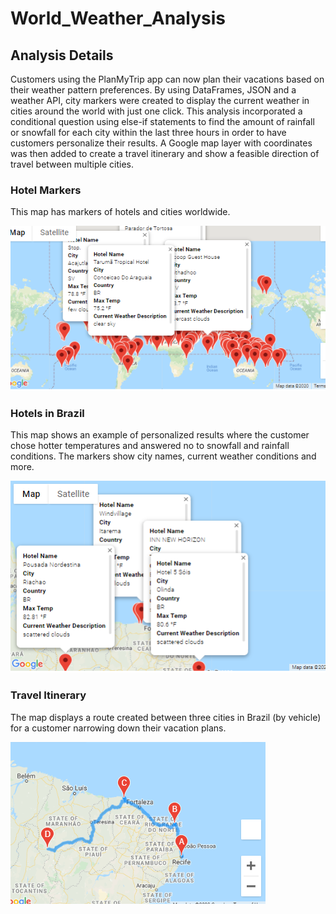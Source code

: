 # World_Weather_Analysis

## Analysis Details
Customers using the PlanMyTrip app can now plan their vacations based on their weather pattern preferences. By using DataFrames, JSON and a weather API, city markers were created to display the current weather in cities around the world with just one click. This analysis incorporated a conditional question using else-if statements to find the amount of rainfall or snowfall for each city within the last three hours in order to have customers personalize their results. A Google map layer with coordinates was then added to create a travel itinerary and show a feasible direction of travel between multiple cities.

### Hotel Markers
This map has markers of hotels and cities worldwide.

![alt text](https://github.com/elenaguilarv/World_Weather_Analysis/blob/master/WeatherPy_vacation_map.PNG)

### Hotels in Brazil
This map shows an example of personalized results where the customer chose hotter temperatures and answered no to snowfall and rainfall conditions. The markers show city names, current weather conditions and more.

![alt text](https://github.com/elenaguilarv/World_Weather_Analysis/blob/master/WeatherPy_travel_map_markers.PNG)

### Travel Itinerary 
The map displays a route created between three cities in Brazil (by vehicle) for a customer narrowing down their vacation plans. 

![alt text](https://github.com/elenaguilarv/World_Weather_Analysis/blob/master/WeatherPy_travel_map.PNG)
